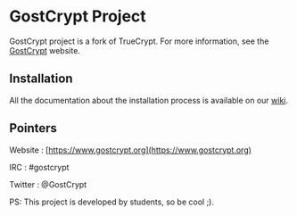 # GostCrypt Project

GostCrypt project is a fork of TrueCrypt. For more information, see the
[GostCrypt](https://www.gostcrypt.org/) website.

## Installation

All the documentation about the installation process is available on our
[wiki](https://www.gostcrypt.org/wiki/doku.php).


## Pointers

Website : [https://www.gostcrypt.org](https://www.gostcrypt.org)

IRC : #gostcrypt

Twitter : @GostCrypt

PS: This project is developed by students, so be cool ;).
